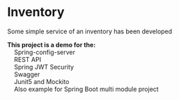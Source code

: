 # Inventory
Some simple service of an inventory has been developed

**This project is a demo for the:**
<br/>&nbsp;&nbsp;&nbsp;&nbsp;Spring-config-server
<br/>&nbsp;&nbsp;&nbsp;&nbsp;REST API
<br/>&nbsp;&nbsp;&nbsp;&nbsp;Spring JWT Security
<br/>&nbsp;&nbsp;&nbsp;&nbsp;Swagger
<br/>&nbsp;&nbsp;&nbsp;&nbsp;Junit5 and Mockito
<br/>&nbsp;&nbsp;&nbsp;&nbsp;Also example for Spring Boot multi module project
